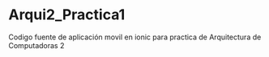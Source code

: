 # Arqui2_Practica1
Codigo fuente de aplicación movil en ionic para practica de Arquitectura de Computadoras 2

